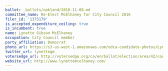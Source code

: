 ```yaml
---
ballot: _ballots/oakland/2016-11-08.md
committee_name: Re-Elect McElhaney for City Council 2016
filer_id: '1375179'
is_accepted_expenditure_ceiling: true
is_incumbent: true
name: Lynette Gibson McElhaney
occupation: City Council member
party_affiliation: Democrat
photo_url: https://s3-us-west-1.amazonaws.com/odca-candidate-photos/Lynette-Gibson-McElhaney.png
twitter_url: lynettegm
votersedge_url: http://votersedge.org/ca/en/ballot/election/area/42/contests/contest/13236/candidate/130757?&county=Alameda%20County&election_authority_id=1
website_url: http://www.lynettemcelhaney.com/
---
```

